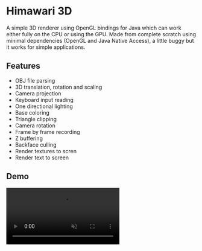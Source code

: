 # Himawari 3D
A simple 3D renderer using OpenGL bindings for Java which can work either fully on the CPU or using the GPU. Made from complete scratch using minimal dependencies (OpenGL and Java Native Access), a little buggy but it works for simple applications.

## Features
- OBJ file parsing
- 3D translation, rotation and scaling
- Camera projection
- Keyboard input reading
- One directional lighting
- Base coloring
- Triangle clipping
- Camera rotation
- Frame by frame recording
- Z buffering
- Backface culling
- Render textures to scren
- Render text to screen

## Demo

<video src="src/main/resources/demo.mp4" autoplay loop controls muted title="test-title">
    Sorry, your browser doesn't support HTML 5 video.
</video>
